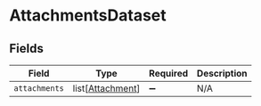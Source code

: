 # AttachmentsDataset


## Fields

| Field                                                 | Type                                                  | Required                                              | Description                                           |
| ----------------------------------------------------- | ----------------------------------------------------- | ----------------------------------------------------- | ----------------------------------------------------- |
| `attachments`                                         | list[[Attachment](../../models/shared/attachment.md)] | :heavy_minus_sign:                                    | N/A                                                   |